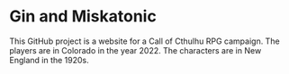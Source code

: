 # Gin and Miskatonic

This GitHub project is a website for a Call of Cthulhu RPG campaign. The players are in Colorado in the year 2022. The characters are in New England in the 1920s.